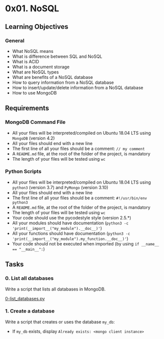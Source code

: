 # 0x01. NoSQL

## Learning Objectives

### General

*   What NoSQL means
*   What is difference between SQL and NoSQL
*   What is ACID
*   What is a document storage
*   What are NoSQL types
*   What are benefits of a NoSQL database
*   How to query information from a NoSQL database
*   How to insert/update/delete information from a NoSQL database
*   How to use MongoDB

## Requirements

### MongoDB Command File

*   All your files will be interpreted/compiled on Ubuntu 18.04 LTS using `MongoDB` (version 4.2)
*   All your files should end with a new line
*   The first line of all your files should be a comment: `// my comment`
*   A `README.md` file, at the root of the folder of the project, is mandatory
*   The length of your files will be tested using `wc`

### Python Scripts

*   All your files will be interpreted/compiled on Ubuntu 18.04 LTS using `python3` (version 3.7) and `PyMongo` (version 3.10)
*   All your files should end with a new line
*   The first line of all your files should be a comment: `#!/usr/bin/env python3`
*   A `README.md` file, at the root of the folder of the project, is mandatory
*   The length of your files will be tested using `wc`
*   Your code should use the pycodestyle style (version 2.5.*)
*   All your modules should have documentation (`python3 -c 'print(__import__("my_module").__doc__)'`)
*   All your functions should have documentation (`python3 -c 'print(__import__("my_module").my_function.__doc__)'`)
*   Your code should not be executed when imported (by using `if __name__ == "__main__":`)

## Tasks

### 0. List all databases

Write a script that lists all databases in MongoDB.

[0-list_databases.py](0-list_databases.py "0-list_databases.py")

### 1. Create a database

Write a script that creates or uses the database `my_db`:

*   If `my_db` exists, display `Already exists: <mongo client instance>`